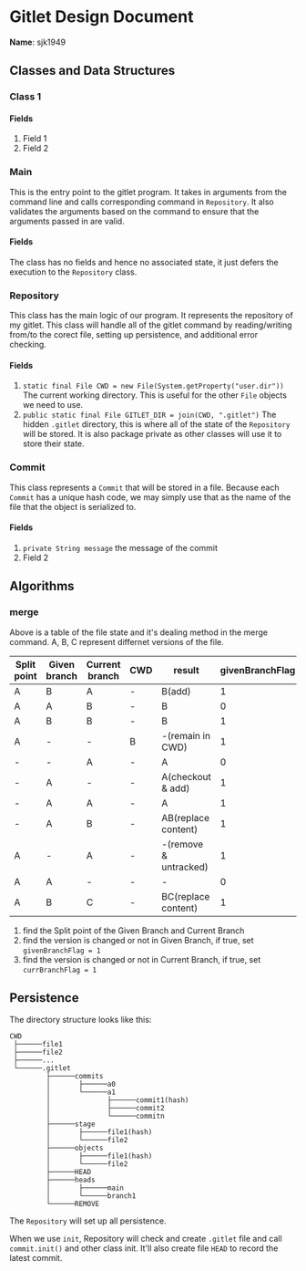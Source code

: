 # Gitlet Design Document

**Name**: sjk1949

## Classes and Data Structures

### Class 1

#### Fields

1. Field 1
2. Field 2


### Main

This is the entry point to the gitlet program. It takes in arguments from the command line and calls
corresponding command in `Repository`. It also validates the arguments based on the command to ensure that the arguments
passed in are valid.

#### Fields

The class has no fields and hence no associated state, it just defers the execution to the `Repository` class.

### Repository

This class has the main logic of our program. It represents the repository of my gitlet. This class will handle all of
the gitlet command by reading/writing from/to the corect file, setting up persistence, and additional error checking.

#### Fields

1. `static final File CWD = new File(System.getProperty("user.dir"))` The current working directory. This is useful for
the other `File` objects we need to use.
2.  `public static final File GITLET_DIR = join(CWD, ".gitlet")` The hidden `.gitlet` directory, this is where
all of the state of the `Repository` will be stored. It is also package private as other classes will use it to store
their state.

### Commit

This class represents a `Commit` that will be stored in a file. Because each `Commit` has a unique hash code, we may
simply use that as the name of the file that the object is serialized to.

#### Fields

1. `private String message` the message of the commit
2. Field 2

## Algorithms

### merge
Above is a table of the file state and it's dealing method in the merge command.
A, B, C represent differnet versions of the file.

| Split point | Given branch | Current branch | CWD | result                | givenBranchFlag | currBranchFlag |
|-------------|--------------|----------------|-----|-----------------------|-----------------|----------------|
| A           | B            | A              | -   | B(add)                | 1               | 0              |
| A           | A            | B              | -   | B                     | 0               | 1              |
| A           | B            | B              | -   | B                     | 1               | 1              |
| A           | -            | -              | B   | -(remain in CWD)      | 1               | 1              |
| -           | -            | A              | -   | A                     | 0               | 1              |
| -           | A            | -              | -   | A(checkout & add)     | 1               | 0              |
| -           | A            | A              | -   | A                     | 1               | 1              |
| -           | A            | B              | -   | AB(replace content)   | 1               | 1              |
| A           | -            | A              | -   | -(remove & untracked) | 1               | 0              |
| A           | A            | -              | -   | -                     | 0               | 1              |
| A           | B            | C              | -   | BC(replace content)   | 1               | 1              |

1. find the Split point of the Given Branch and Current Branch
2. find the version is changed or not in Given Branch, if true, set `givenBranchFlag = 1`
3. find the version is changed or not in Current Branch, if true, set `currBranchFlag = 1`

## Persistence

The directory structure looks like this:
```
CWD
 ├──────file1
 ├──────file2
 ├──────...
 └──────.gitlet
         ├──────commits
         │       ├──────a0
         │       └──────a1
         │              ├──────commit1(hash)
         │              ├──────commit2
         │              └──────commitn
         ├──────stage
         │       ├──────file1(hash)
         │       └──────file2
         ├──────objects
         │       ├──────file1(hash)
         │       └──────file2
         ├──────HEAD
         ├──────heads
         │       ├──────main
         │       └──────branch1
         └──────REMOVE
```

The `Repository` will set up all persistence.

When we use `init`, Repository will check and create `.gitlet` file and call `commit.init()` and other class init.
It'll also create file `HEAD` to record the latest commit.